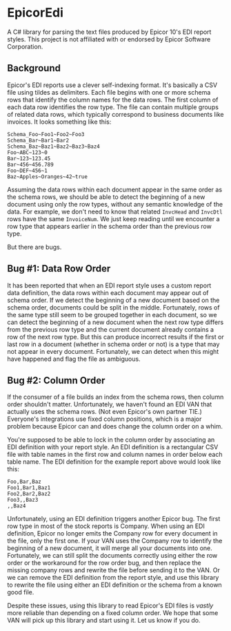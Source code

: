 # EpicorEdi
A C# library for parsing the text files produced by Epicor 10's EDI report styles. This project is not affiliated with or endorsed by Epicor Software Corporation.

## Background
Epicor's EDI reports use a clever self-indexing format. It's basically a CSV file using tildes as delimiters. Each file begins with one or more schema rows that identify the column names for the data rows. The first column of each data row identifies the row type. The file can contain multiple groups of related data rows, which typically correspond to business documents like invoices. It looks something like this:
```
Schema_Foo~Foo1~Foo2~Foo3
Schema_Bar~Bar1~Bar2
Schema_Baz~Baz1~Baz2~Baz3~Baz4
Foo~ABC~123~0
Bar~123~123.45
Bar~456~456.789
Foo~DEF~456~1
Baz~Apples~Oranges~42~true
```
Assuming the data rows within each document appear in the same order as the schema rows, we should be able to detect the beginning of a new document using only the row types, without any semantic knowledge of the data. For example, we don't need to know that related `InvcHead` and `InvcDtl` rows have the same `InvoiceNum`. We just keep reading until we encounter a row type that appears earlier in the schema order than the previous row type.

But there are bugs.

## Bug #1: Data Row Order
It has been reported that when an EDI report style uses a custom report data definition, the data rows within each document may appear out of schema order. If we detect the beginning of a new document based on the schema order, documents could be split in the middle. Fortunately, rows of the same type still seem to be grouped together in each document, so we can detect the beginning of a new document when the next row type differs from the previous row type and the current document already contains a row of the next row type. But this can produce incorrect results if the first or last row in a document (whether in schema order or not) is a type that may not appear in every document. Fortunately, we can detect when this might have happened and flag the file as ambiguous.

## Bug #2: Column Order
If the consumer of a file builds an index from the schema rows, then column order shouldn't matter. Unfortunately, we haven't found an EDI VAN that actually uses the schema rows. (Not even Epicor's own partner TIE.) Everyone's integrations use fixed column positions, which is a major problem because Epicor can and does change the column order on a whim.

You're supposed to be able to lock in the column order by associating an EDI definition with your report style. An EDI definition is a rectangular CSV file with table names in the first row and column names in order below each table name. The EDI definition for the example report above would look like this:
```
Foo,Bar,Baz
Foo1,Bar1,Baz1
Foo2,Bar2,Baz2
Foo3,,Baz3
,,Baz4
```
Unfortunately, using an EDI definition triggers another Epicor bug. The first row type in most of the stock reports is Company. When using an EDI definition, Epicor no longer emits the Company row for every document in the file, only the first one. If your VAN uses the Company row to identify the beginning of a new document, it will merge all your documents into one. Fortunately, we can still split the documents correctly using either the row order or the workaround for the row order bug, and then replace the missing company rows and rewrite the file before sending it to the VAN. Or we can remove the EDI definition from the report style, and use this library to rewrite the file using either an EDI definition or the schema from a known good file.

Despite these issues, using this library to read Epicor's EDI files is *vastly* more reliable than depending on a fixed column order. We hope that some VAN will pick up this library and start using it. Let us know if you do.